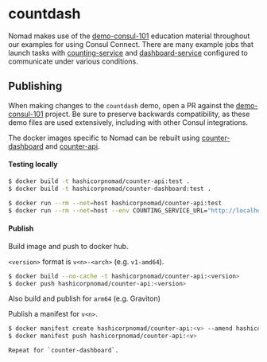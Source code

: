 # countdash

Nomad makes use of the [demo-consul-101](https://github.com/hashicorp/demo-consul-101)
education material throughout our examples for using Consul Connect. There are many
example jobs that launch tasks with [counting-service](https://github.com/hashicorp/demo-consul-101/tree/master/services/counting-service)
and [dashboard-service](https://github.com/hashicorp/demo-consul-101/tree/master/services/dashboard-service)
configured to communicate under various conditions.

## Publishing

When making changes to the `countdash` demo, open a PR against the [demo-consul-101](https://github.com/hashicorp/demo-consul-101)
project. Be sure to preserve backwards compatibility, as these demo files are used
extensively, including with other Consul integrations.

The docker images specific to Nomad can be rebuilt using [counter-dashboard](counter-dashboard/Dockerfile)
and [counter-api](counter-api/Dockerfile).

#### Testing locally
```bash
$ docker build -t hashicorpnomad/counter-api:test .
$ docker build -t hashicorpnomad/counter-dashboard:test .

$ docker run --rm --net=host hashicorpnomad/counter-api:test
$ docker run --rm --net=host --env COUNTING_SERVICE_URL="http://localhost:9001" hashicorpnomad/counter-dashboard:test
```

#### Publish

Build image and push to docker hub.

`<version>` format is `v<n>-<arch>` (e.g. `v1-amd64`).

```bash
$ docker build --no-cache -t hashicorpnomad/counter-api:<version>
$ docker push hashicorpnomad/counter-api:<version>
```

Also build and publish for `arm64` (e.g. Graviton)

Publish a manifest for `v<n>`.

```bash
$ docker manifest create hashicorpnomad/counter-api:<v> --amend hashicorpnomad/counter-api:<v>-arm64 --amend hashicorpnomad/counter-api:<v>-amd64
$ docker manifest push hashicorpnomad/counter-api:<v>

Repeat for `counter-dashboard`.
```
